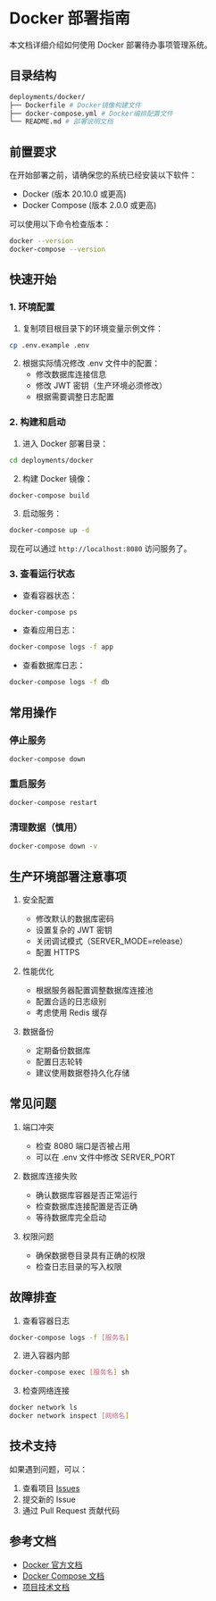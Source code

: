 # Docker 部署指南

本文档详细介绍如何使用 Docker 部署待办事项管理系统。

## 目录结构

```bash
deployments/docker/
├── Dockerfile # Docker镜像构建文件
├── docker-compose.yml # Docker编排配置文件
└── README.md # 部署说明文档
```

## 前置要求

在开始部署之前，请确保您的系统已经安装以下软件：

- Docker (版本 20.10.0 或更高)
- Docker Compose (版本 2.0.0 或更高)

可以使用以下命令检查版本：

```bash
docker --version
docker-compose --version
```

## 快速开始

### 1. 环境配置

1. 复制项目根目录下的环境变量示例文件：
```bash
cp .env.example .env
```

2. 根据实际情况修改 .env 文件中的配置：
   - 修改数据库连接信息
   - 修改 JWT 密钥（生产环境必须修改）
   - 根据需要调整日志配置

### 2. 构建和启动

1. 进入 Docker 部署目录：
```bash
cd deployments/docker
```

2. 构建 Docker 镜像：
```bash
docker-compose build
```

3. 启动服务：
```bash
docker-compose up -d
```

现在可以通过 `http://localhost:8080` 访问服务了。

### 3. 查看运行状态

- 查看容器状态：
```bash
docker-compose ps
```

- 查看应用日志：
```bash
docker-compose logs -f app
```

- 查看数据库日志：
```bash
docker-compose logs -f db
```

## 常用操作

### 停止服务
```bash
docker-compose down
```

### 重启服务
```bash
docker-compose restart
```

### 清理数据（慎用）
```bash
docker-compose down -v
```

## 生产环境部署注意事项

1. 安全配置
   - 修改默认的数据库密码
   - 设置复杂的 JWT 密钥
   - 关闭调试模式（SERVER_MODE=release）
   - 配置 HTTPS

2. 性能优化
   - 根据服务器配置调整数据库连接池
   - 配置合适的日志级别
   - 考虑使用 Redis 缓存

3. 数据备份
   - 定期备份数据库
   - 配置日志轮转
   - 建议使用数据卷持久化存储

## 常见问题

1. 端口冲突
   - 检查 8080 端口是否被占用
   - 可以在 .env 文件中修改 SERVER_PORT

2. 数据库连接失败
   - 确认数据库容器是否正常运行
   - 检查数据库连接配置是否正确
   - 等待数据库完全启动

3. 权限问题
   - 确保数据卷目录具有正确的权限
   - 检查日志目录的写入权限

## 故障排查

1. 查看容器日志
```bash
docker-compose logs -f [服务名]
```

2. 进入容器内部
```bash
docker-compose exec [服务名] sh
```

3. 检查网络连接
```bash
docker network ls
docker network inspect [网络名]
```

## 技术支持

如果遇到问题，可以：
1. 查看项目 [Issues](https://github.com/ma-x-x/todo/issues)
2. 提交新的 Issue
3. 通过 Pull Request 贡献代码

## 参考文档

- [Docker 官方文档](https://docs.docker.com/)
- [Docker Compose 文档](https://docs.docker.com/compose/)
- [项目技术文档](../docs)
